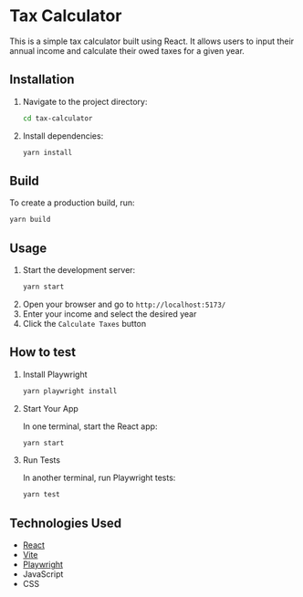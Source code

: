 # Tax Calculator

This is a simple tax calculator built using React. It allows users to input their annual income and calculate their owed taxes for a given year.

## Installation

1. Navigate to the project directory:
   ```sh
   cd tax-calculator
   ```
2. Install dependencies:

   ```sh
   yarn install
   ```

## Build

To create a production build, run:

```sh
yarn build
```

## Usage

1. Start the development server:
   ```sh
   yarn start
   ```
2. Open your browser and go to `http://localhost:5173/`
3. Enter your income and select the desired year
4. Click the `Calculate Taxes` button

## How to test

1. Install Playwright

   ```sh
   yarn playwright install
   ```

2. Start Your App

   In one terminal, start the React app:

   ```sh
   yarn start
   ```

3. Run Tests

   In another terminal, run Playwright tests:

   ```sh
   yarn test
   ```

## Technologies Used

- [React](https://react.dev/)
- [Vite](https://vite.dev/)
- [Playwright](https://playwright.dev/)
- JavaScript
- CSS
